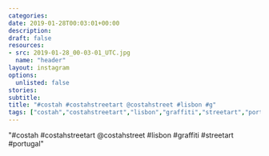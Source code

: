 ```yaml
---
categories:
date: 2019-01-28T00:03:01+00:00
description:
draft: false
resources:
- src: 2019-01-28_00-03-01_UTC.jpg
  name: "header"
layout: instagram
options:
  unlisted: false
stories:
subtitle:
title: "#costah #costahstreetart @costahstreet #lisbon #g"
tags: ["costah","costahstreetart","lisbon","graffiti","streetart","portugal"]
---
```


"#costah #costahstreetart @costahstreet #lisbon #graffiti #streetart #portugal"
